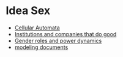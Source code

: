 # Idea Sex
- [Cellular Automata](ca.html)
- [Institutions and companies that do good](good_companies.html)
- [Gender roles and power dynamics](gender_roles_power_dynamics.html)
- [modeling documents](modeling_documents.html)
